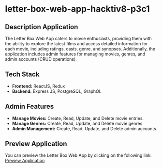 # letter-box-web-app-hacktiv8-p3c1

## Description Application

The Letter Box Web App caters to movie enthusiasts, providing them with the ability to explore the latest films and access detailed information for each movie, including ratings, casts, genre, and synopses. Additionally, the application includes admin features for managing movies, genres, and admin accounts (CRUD operations).

## Tech Stack

- **Frontend:** ReactJS, Redux
- **Backend:** Express JS, PostgreSQL, GraphQL

## Admin Features

- **Manage Movies:** Create, Read, Update, and Delete movie entries.
- **Manage Genres:** Create, Read, Update, and Delete movie genres.
- **Admin Management:** Create, Read, Update, and Delete admin accounts.

## Preview Application

You can preview the Letter Box Web App by clicking on the following link: [Preview Application](https://drive.google.com/drive/folders/18oDgYflkVNqepBa2jjT3BirpQRhyeQxt?usp=sharing)
